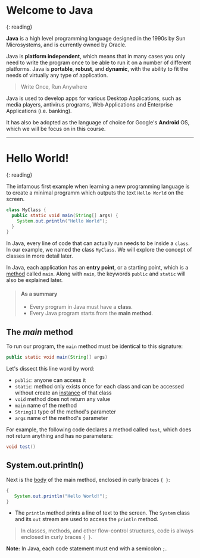# Welcome to Java
{: reading}

**Java** is a high level programming language designed in the 1990s by Sun Microsystems, and is currently owned by Oracle.

Java is **platform independent**, which means that in many cases you only need to write the program once to be able to run it on a number of different platforms.
Java is **portable**, **robust**, and **dynamic**, with the ability to fit the needs of virtually any type of application.

> Write Once, Run Anywhere

Java is used to develop apps for various Desktop Applications, such as media players, antivirus programs, Web Applications and Enterprise Applications (i.e. banking).

It has also be adopted as the language of choice for Google's **Android** OS, which we will be focus on in this course.

---

# Hello World!
{: reading}

The infamous first example when learning a new programming language is to create a minimal programm which outputs the text `Hello World` on the screen.

````java
class MyClass {
  public static void main(String[] args) {
    System.out.println("Hello World");
  }
}
````

In Java, every line of code that can actually run needs to be inside a `class`.
In our example, we named the class `MyClass`. We will explore the concept of classes in more detail later.

In Java, each application has an **entry point**, or a starting point, which is a [method](https://en.wikipedia.org/wiki/Method_(computer_programming) "a named collection of statements that are grouped together to perform an operation (also called function or procedure)") called `main`. Along with `main`, the keywords `public` and `static` will also be explained later.

> #### As a summary
> - Every program in Java must have a **class**.
> - Every Java program starts from the **main method**.

## The *main* method

To run our program, the ``main`` method must be identical to this signature:

````java
public static void main(String[] args)
````

Let's dissect this line word by word:
- ``public``: anyone can access it
- ``static``: method only exists once for each class and can be accessed without create an [instance](https://en.wikipedia.org/wiki/Instance_(computer_science) "an object is called an instance of a class)") of that class
- ``void`` method does not return any value
- ``main`` name of the method
- ``String[]`` type of the method's parameter
- ``args`` name of the method's parameter

For example, the following code declares a method called ``test``, which does not return anything and has no parameters:

````java
void test()
````

## System.out.println()

Next is the [body](# "the collection of statements belonging to a block of code is called it's 'body'") of the main method, enclosed in curly braces ``{ }``:

````java
{
   System.out.println("Hello World!");
}
````
- The ``println`` method prints a line of text to the screen.
The ``System`` class and its ``out`` stream are used to access the ``println`` method.

> In classes, methods, and other flow-control structures, code is always enclosed in curly braces ``{ }``.

**Note:** In Java, each code statement must end with a semicolon ``;``.